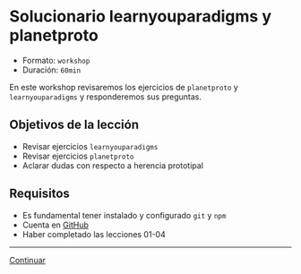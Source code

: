 # Solucionario learnyouparadigms y planetproto

* Formato: `workshop`
* Duración: `60min`

En este workshop revisaremos los ejercicios de `planetproto` y
`learnyouparadigms` y responderemos sus preguntas.

## Objetivos de la lección

* Revisar ejercicios `learnyouparadigms`
* Revisar ejercicios `planetproto`
* Aclarar dudas con respecto a herencia prototipal

## Requisitos

* Es fundamental tener instalado y configurado `git` y `npm`
* Cuenta en [GitHub](https://github.com/)
* Haber completado las lecciones 01-04

***

[Continuar](06-game-oop.md)
